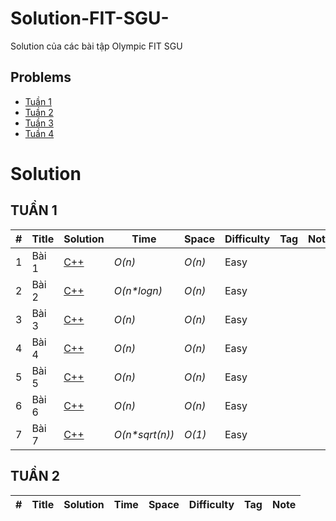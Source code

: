 # Solution-FIT-SGU-
Solution của các bài tập Olympic FIT SGU

## Problems
* [Tuần 1](https://github.com/Merevoli-DatLuu/Solution-FIT-SGU-/blob/master/Problems/Tu%E1%BA%A7n%201/OLP%20FIT%20SGU%202019_B1.pdf)
* [Tuần 2](https://github.com/Merevoli-DatLuu/Solution-FIT-SGU-/blob/master/Problems/Tu%E1%BA%A7n%202/OLP%20FIT%20SGU%202019_B2.pdf)
* [Tuần 3](https://github.com/Merevoli-DatLuu/Solution-FIT-SGU-/blob/master/Problems/Tu%E1%BA%A7n%203/OLP%20FIT%20SGU%202019_B3.pdf)
* [Tuần 4](https://github.com/Merevoli-DatLuu/Solution-FIT-SGU-/blob/master/Problems/Tu%E1%BA%A7n%204/OLP%20FIT%20SGU%202019_B4.pdf)

# Solution

## TUẦN 1
| # | Title | Solution | Time | Space | Difficulty | Tag | Note |
|---| ----- | -------- | ---- | ----- | ---------- | --- | ---- |
|1|Bài 1| [C++](./Solution/Tuần%201/bai_1.cpp)| _O(n)_ | _O(n)_ | Easy | | |
|2|Bài 2| [C++](./Solution/Tuần%201/bai_2.cpp)| _O(n*logn)_ | _O(n)_ | Easy | | |
|3|Bài 3| [C++](./Solution/Tuần%201/bai_3.cpp)| _O(n)_ | _O(n)_ | Easy | | |
|4|Bài 4| [C++](./Solution/Tuần%201/bai_4.cpp)| _O(n)_ | _O(n)_ | Easy | | |
|5|Bài 5| [C++](./Solution/Tuần%201/bai_5.cpp)| _O(n)_ | _O(n)_ | Easy | | |
|6|Bài 6| [C++](./Solution/Tuần%201/bai_6.cpp)| _O(n)_ | _O(n)_ | Easy | | |
|7|Bài 7| [C++](./Solution/Tuần%201/bai_7.cpp)| _O(n*sqrt(n))_ | _O(1)_ | Easy | | |

## TUẦN 2
| # | Title | Solution | Time | Space | Difficulty | Tag | Note |
|---| ----- | -------- | ---- | ----- | ---------- | --- | ---- |
